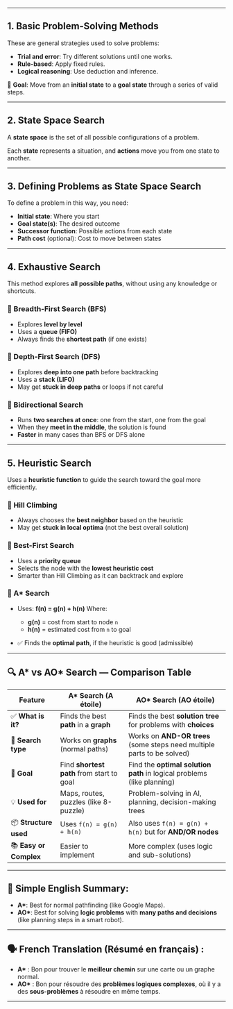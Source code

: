 

---

## **1. Basic Problem-Solving Methods**

These are general strategies used to solve problems:

* **Trial and error**: Try different solutions until one works.
* **Rule-based**: Apply fixed rules.
* **Logical reasoning**: Use deduction and inference.

🧠 **Goal**: Move from an **initial state** to a **goal state** through a series of valid steps.

---

## **2. State Space Search**

A **state space** is the set of all possible configurations of a problem.

Each **state** represents a situation, and **actions** move you from one state to another.

---

## **3. Defining Problems as State Space Search**

To define a problem in this way, you need:

* **Initial state**: Where you start
* **Goal state(s)**: The desired outcome
* **Successor function**: Possible actions from each state
* **Path cost** (optional): Cost to move between states

---

## **4. Exhaustive Search**

This method explores **all possible paths**, without using any knowledge or shortcuts.

### 🔹 Breadth-First Search (BFS)

* Explores **level by level**
* Uses a **queue (FIFO)**
* Always finds the **shortest path** (if one exists)

### 🔹 Depth-First Search (DFS)

* Explores **deep into one path** before backtracking
* Uses a **stack (LIFO)**
* May get **stuck in deep paths** or loops if not careful

### 🔹 Bidirectional Search

* Runs **two searches at once**: one from the start, one from the goal
* When they **meet in the middle**, the solution is found
* **Faster** in many cases than BFS or DFS alone

---

## **5. Heuristic Search**

Uses a **heuristic function** to guide the search toward the goal more efficiently.

### 🔹 Hill Climbing

* Always chooses the **best neighbor** based on the heuristic
* May get **stuck in local optima** (not the best overall solution)

### 🔹 Best-First Search

* Uses a **priority queue**
* Selects the node with the **lowest heuristic cost**
* Smarter than Hill Climbing as it can backtrack and explore

### 🔹 A\* Search

* Uses:
  **f(n) = g(n) + h(n)**
  Where:

  * **g(n)** = cost from start to node `n`
  * **h(n)** = estimated cost from `n` to goal
* ✅ Finds the **optimal path**, if the heuristic is good (admissible)

---

## 🔍 A\* vs AO\* Search — Comparison Table

| Feature                | A\* Search (A étoile)                     | AO\* Search (AO étoile)                                                 |
| ---------------------- | ----------------------------------------- | ----------------------------------------------------------------------- |
| ✅ **What is it?**      | Finds the best **path** in a **graph**    | Finds the best **solution tree** for problems with **choices**          |
| 🔁 **Search type**     | Works on **graphs** (normal paths)        | Works on **AND-OR trees** (some steps need multiple parts to be solved) |
| 📌 **Goal**            | Find **shortest path** from start to goal | Find the **optimal solution path** in logical problems (like planning)  |
| 💡 **Used for**        | Maps, routes, puzzles (like 8-puzzle)     | Problem-solving in AI, planning, decision-making trees                  |
| 📦 **Structure used**  | Uses `f(n) = g(n) + h(n)`                 | Also uses `f(n) = g(n) + h(n)` but for **AND/OR nodes**                 |
| 📚 **Easy or Complex** | Easier to implement                       | More complex (uses logic and sub-solutions)                             |

---

## 🧠 Simple English Summary:

* **A\***: Best for normal pathfinding (like Google Maps).
* **AO\***: Best for solving **logic problems** with **many paths and decisions** (like planning steps in a smart robot).

---

## 🗣 French Translation (Résumé en français) :

* **A\*** : Bon pour trouver le **meilleur chemin** sur une carte ou un graphe normal.
* **AO\*** : Bon pour résoudre des **problèmes logiques complexes**, où il y a des **sous-problèmes** à résoudre en même temps.

---



